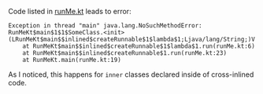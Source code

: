 Code listed in [runMe.kt](src/runMe.kt) leads to error:
```
Exception in thread "main" java.lang.NoSuchMethodError: RunMeKt$main$1$1$SomeClass.<init>(LRunMeKt$main$$inlined$createRunnable$1$lambda$1;Ljava/lang/String;)V
	at RunMeKt$main$$inlined$createRunnable$1$lambda$1.run(runMe.kt:6)
	at RunMeKt$main$$inlined$createRunnable$1.run(runMe.kt:23)
	at RunMeKt.main(runMe.kt:19)
```

As I noticed, this happens for `inner` classes declared inside of cross-inlined code.